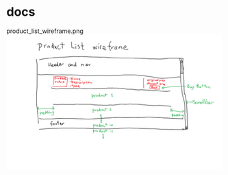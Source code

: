 # docs

product_list_wireframe.png
![product_list_wireframe](https://raw.githubusercontent.com/brickwareharry/docs/main/wireframe/product_list_wireframe.png)